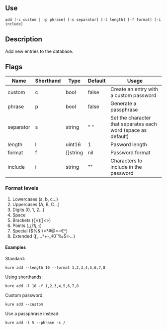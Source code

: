 ## Use

`add [-c custom | -p phrase] [-s separator] [-l length] [-f format] [-i include]`

## Description

Add new entries to the database.

## Flags

|  Name     | Shorthand |     Type      |    Default    |                           Usage                                   |
|-----------|-----------|---------------|---------------|-------------------------------------------------------------------|
| custom    | c         | bool          | false         | Create an entry with a custom password                            |
| phrase    | p         | bool          | false         | Generate a passphrase                                             |
| separator | s         | string        | " "           | Set the character that separates each word (space as default)     |
| length    | l         | uint16        | 1             | Pasword length                                                    |
| format    | f         | []string      | nil           | Password format                                                   |
| include   | i         | string        | ""            | Characters to include in the password                             |

### Format levels

1. Lowercases (a, b, c...)
2. Uppercases (A, B, C...)
3. Digits (0, 1, 2...)
4. Space
5. Brackets ({}()[]<>)
6. Points (.¿?!¡,;:)
7. Special ($%&|/=*#@=~€^)
8. Extended (ƒ„…†+-_‡0ˆ‰Š‹›...)

#### Examples

Standard:
```
kure add --length 10 --format 1,2,3,4,5,6,7,8
```

Using shorthands:
```
kure add -l 10 -f 1,2,3,4,5,6,7,8
```

Custom password:
```
kure add --custom
```

Use a passphrase instead:
```
kure add -l 5 --phrase -s /
```